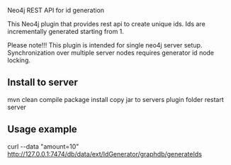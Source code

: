 Neo4j REST API for id generation

This Neo4j plugin that provides rest api to create unique ids. Ids are incrementally generated starting from 1.

Please note!!!
This plugin is intended for single neo4j server setup. Synchronization over multiple server nodes requires generator id node locking.

Install to server
-----------------
mvn clean compile package install
copy jar to servers plugin folder
restart server

Usage example
----------------
curl --data "amount=10" http://127.0.0.1:7474/db/data/ext/IdGenerator/graphdb/generateIds

